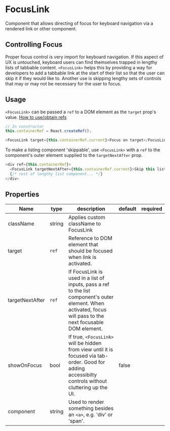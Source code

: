 # FocusLink
Component that allows directing of focus for keyboard navigation via a rendered link or other component.

## Controlling Focus
Proper focus control is very import for keyboard navigation. If this aspect of UX is untouched, keyboard users can find themselves trapped in lengthy lists of tabbable content. `<FocusLink>` helps this by providing a way for developers to add a tabbable link at the start of their list so that the user can skip it if they would like to. Another use is skipping lengthy sets of controls that may or may not be necessary for the user to focus.

## Usage
`<FocusLink>` can be passed a `ref` to a DOM element as the `target` prop's value.
[How to use/obtain refs](https://facebook.github.io/react/docs/refs-and-the-dom.html)
```js
// In constructor
this.containerRef = React.createRef();

<FocusLink target={this.containerRef.current}>Focus on target</FocusLink>
```
To make a listing component 'skippable', use `<FocusLink>` with a `ref` to the component's outer element supplied to the `targetNextAfter` prop.
```js
<div ref={this.containerRef}>
  <FocusLink targetNextAfter={this.containerRef.current}>Skip this list</FocusLink>
  {/* rest of lengthy list component... */}
</div>
```
## Properties
Name | type | description | default | required
--- | --- | --- | --- | ---
className | string | Applies custom className to FocusLink |
target | `ref` | Reference to DOM element that should be focused when link is activated. | |
targetNextAfter | `ref` | If FocusLink is used in a list of inputs, pass a ref to the list component's outer element. When activated, focus will pass to the next focusable DOM element. | |
showOnFocus | bool | If true, `<FocusLink>` will be hidden from view until it is focused via tab-order. Good for adding accessibilty controls without cluttering up the UI.| false |
component | string | Used to render something besides an `<a>`, e.g. 'div' or 'span'. | |
